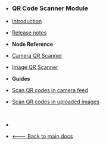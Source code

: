 -   <h3>QR Code Scanner Module</h3>

-   [Introduction](modules/qr-scanner/)
-   [Release notes](modules/qr-scanner/release-notes.md)
    <br>

-   **Node Reference**

-   [Camera QR Scanner](modules/qr-scanner/nodes/camera-qr-scanner/)
-   [Image QR Scanner](modules/qr-scanner/nodes/image-qr-scanner/)
    <br/>

-   **Guides**
-   [Scan QR codes in camera feed](modules/qr-scanner/guides/camera-feed/)
-   [Scan QR codes in uploaded images](modules/qr-scanner/guides/image-upload/)

    <br/>



-   &nbsp;
-   [🡐 Back to main docs](/modules/modules)
